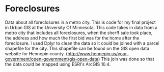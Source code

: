# Foreclosures
Data about all foreclosures in a metro city. 
This is code for my final project in Urban GIS at the University Of Minnesota. This code takes in data from a metro city that includes 
all foreclosures, when the sherff sale took place, the address and how much the first bid was for the home after the foreclosure. I used 
Dplyr to clean the data so it could be joined with a parcel shapefile for the city. This shapefile can be found on the GIS open data 
website for Hennepin county. (http://www.hennepin.us/your-government/open-government/gis-open-data) This join was done so that the data could 
be mapped using ESRI's ArcGIS 10.4. 
